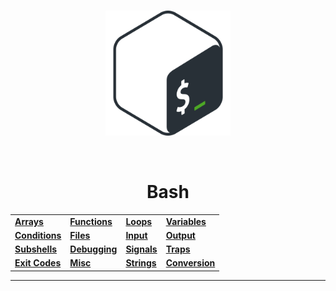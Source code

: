 <br>
<p align="center"><img src="assets/logo/bash.png" width="200px"></p>
<br>

<h1 align="center">Bash</h1>

<table align="center">
  <tr>
    <td><a href="bash/arrays.md"><strong>Arrays</strong></a></td>
    <td><a href="bash/functions.md"><strong>Functions</strong></a></td>
    <td><a href="bash/loops.md"><strong>Loops</strong></a></td>
    <td><a href="bash/variables.md"><strong>Variables</strong></a></td>
  </tr>
  <tr>
    <td><a href="bash/conditions.md"><strong>Conditions</strong></a></td>
    <td><a href="bash/files.md"><strong>Files</strong></a></td>
    <td><a href="bash/input.md"><strong>Input</strong></a></td>
    <td><a href="bash/output.md"><strong>Output</strong></a></td>
  </tr>
  <tr>
    <td><a href="bash/subshells.md"><strong>Subshells</strong></a></td>
    <td><a href="bash/debugging.md"><strong>Debugging</strong></a></td>
    <td><a href="bash/signals.md"><strong>Signals</strong></a></td>
    <td><a href="bash/traps.md"><strong>Traps</strong></a></td>
  </tr>
  <tr>
    <td><a href="bash/exit-codes.md"><strong>Exit Codes</strong></a></td>
    <td><a href="bash/misc.md"><strong>Misc</strong></a></td>
    <td><a href="bash/strings.md"><strong>Strings</strong></a></td>
    <td><a href="bash/variables.md"><strong>Conversion</strong></a></td>
  </tr>
</table>

---
